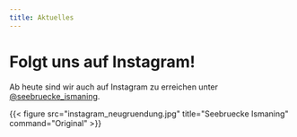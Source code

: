 ```yaml
---
title: Aktuelles
---
```


# Folgt uns auf Instagram!
Ab heute sind wir auch auf Instagram zu erreichen unter [@seebruecke_ismaning](https://instagram.com/seebruecke_ismaning).

{{< figure src="instagram_neugruendung.jpg" title="Seebruecke Ismaning" command="Original" >}}